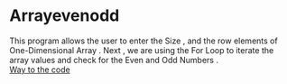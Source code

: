 # Arrayevenodd
This program allows the user to enter the Size , and the row elements of One-Dimensional Array . Next , we are using the For Loop to iterate the array values and check for the Even and Odd Numbers . <br/>
[Way to the code](https://github.com/ASTHA193/Arrayevenodd/new/master)
